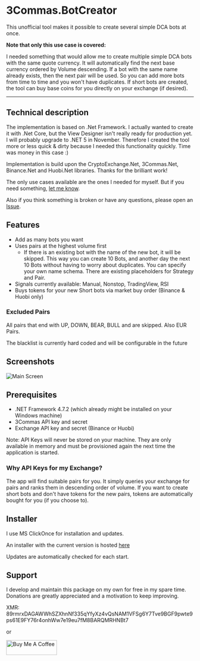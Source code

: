 # 3Commas.BotCreator

This unofficial tool makes it possible to create several simple DCA bots at once.

**Note that only this use case is covered:**

I needed something that would allow me to create multiple simple DCA bots with the same quote currency. It will automatically find the next base currency ordered by Volume descending.
If a bot with the same name already exists, then the next pair will be used. So you can add more bots from time to time and you won't have duplicates.
If short bots are created, the tool can buy base coins for you directly on your exchange (if desired).



---

## Technical description

The implementation is based on .Net Framework. I actually wanted to create it with .Net Core, but the View Designer isn't really ready for production yet. I will probably upgrade to .NET 5 in November.
Therefore I created the tool more or less quick & dirty because I needed this functionality quickly. Time was money in this case :)

Implementation is build upon the CryptoExchange.Net, 3Commas.Net, Binance.Net and Huobi.Net libraries. Thanks for the brilliant work!

The only use cases available are the ones I needed for myself. But if you need something, [let me know](https://github.com/MarcDrexler/3Commas.BotCreator/issues).

Also if you think something is broken or have any questions, please open an [Issue](https://github.com/MarcDrexler/3Commas.BotCreator/issues).

## Features

- Add as many bots you want
- Uses pairs at the highest volume first
  - If there is an existing bot with the name of the new bot, it will be skipped.
    This way you can create 10 Bots, and another day the next 10 Bots without having to worry about duplicates.
    You can specify your own name schema. There are existing placeholders for Strategy and Pair.
- Signals currently available: Manual, Nonstop, TradingView, RSI
- Buys tokens for your new Short bots via market buy order (Binance & Huobi only)

### Excluded Pairs

All pairs that end with UP, DOWN, BEAR, BULL and are skipped.
Also EUR Pairs.

The blacklist is currently hard coded and will be configurable in the future

## Screenshots

![Main Screen](https://github.com/MarcDrexler/3Commas.BotCreator/blob/master/screenshots/Mainscreen.png)

## Prerequisites

- .NET Framework 4.7.2 (which already might be installed on your Windows machine)
- 3Commas API key and secret
- Exchange API key and secret (Binance or Huobi)

Note: API Keys will never be stored on your machine. They are only available in memory and must be provisioned again the next time the application is started.

### Why API Keys for my Exchange?

The app will find suitable pairs for you. It simply queries your exchange for pairs and ranks them in descending order of volume.
If you want to create short bots and don't have tokens for the new pairs, tokens are automatically bought for you (if you choose to).

## Installer

I use MS ClickOnce for installation and updates.

An installer with the current version is hosted [here](https://marcdrexler.blob.core.windows.net/botcreator/BotCreator.application)

Updates are automatically checked for each start.

## Support

I develop and maintain this package on my own for free in my spare time.
Donations are greatly appreciated and a motivation to keep improving.

XMR: 89rmrxDAGAWWhSZXhnNf335qYfyXz4vQsNAM1VFSg6Y7Tve9BGF9pwte9ps61E9FY76r4onhWw7e19eu7fM8BARQMRHNBt7

or

<a href="https://www.buymeacoffee.com/marcdrexler" target="_blank"><img width="136" height="40" src="https://cdn.buymeacoffee.com/buttons/v2/default-orange.png" alt="Buy Me A Coffee" style="height: 40px !important;width: 136px !important;" ></a>



